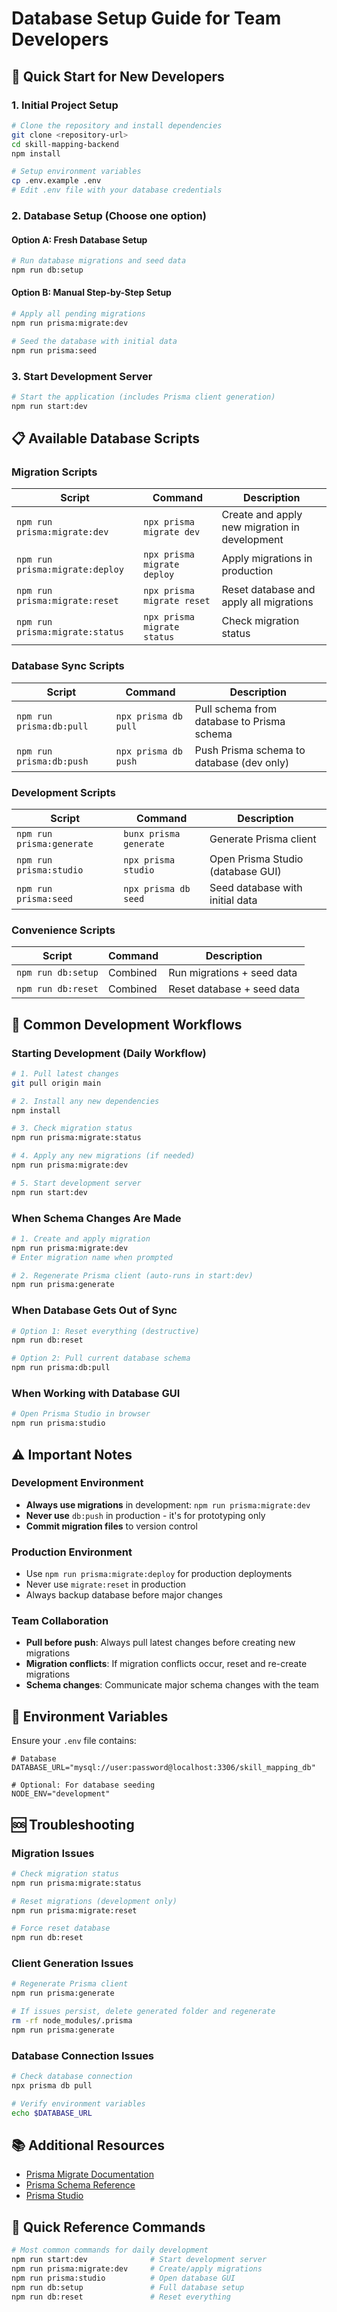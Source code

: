 # Database Setup Guide for Team Developers

## 🚀 Quick Start for New Developers

### 1. Initial Project Setup
```bash
# Clone the repository and install dependencies
git clone <repository-url>
cd skill-mapping-backend
npm install

# Setup environment variables
cp .env.example .env
# Edit .env file with your database credentials
```

### 2. Database Setup (Choose one option)

#### Option A: Fresh Database Setup
```bash
# Run database migrations and seed data
npm run db:setup
```

#### Option B: Manual Step-by-Step Setup
```bash
# Apply all pending migrations
npm run prisma:migrate:dev

# Seed the database with initial data
npm run prisma:seed
```

### 3. Start Development Server
```bash
# Start the application (includes Prisma client generation)
npm run start:dev
```

## 📋 Available Database Scripts

### Migration Scripts
| Script | Command | Description |
|--------|---------|-------------|
| `npm run prisma:migrate:dev` | `npx prisma migrate dev` | Create and apply new migration in development |
| `npm run prisma:migrate:deploy` | `npx prisma migrate deploy` | Apply migrations in production |
| `npm run prisma:migrate:reset` | `npx prisma migrate reset` | Reset database and apply all migrations |
| `npm run prisma:migrate:status` | `npx prisma migrate status` | Check migration status |

### Database Sync Scripts
| Script | Command | Description |
|--------|---------|-------------|
| `npm run prisma:db:pull` | `npx prisma db pull` | Pull schema from database to Prisma schema |
| `npm run prisma:db:push` | `npx prisma db push` | Push Prisma schema to database (dev only) |

### Development Scripts
| Script | Command | Description |
|--------|---------|-------------|
| `npm run prisma:generate` | `bunx prisma generate` | Generate Prisma client |
| `npm run prisma:studio` | `npx prisma studio` | Open Prisma Studio (database GUI) |
| `npm run prisma:seed` | `npx prisma db seed` | Seed database with initial data |

### Convenience Scripts
| Script | Command | Description |
|--------|---------|-------------|
| `npm run db:setup` | Combined | Run migrations + seed data |
| `npm run db:reset` | Combined | Reset database + seed data |

## 🔄 Common Development Workflows

### Starting Development (Daily Workflow)
```bash
# 1. Pull latest changes
git pull origin main

# 2. Install any new dependencies
npm install

# 3. Check migration status
npm run prisma:migrate:status

# 4. Apply any new migrations (if needed)
npm run prisma:migrate:dev

# 5. Start development server
npm run start:dev
```

### When Schema Changes Are Made
```bash
# 1. Create and apply migration
npm run prisma:migrate:dev
# Enter migration name when prompted

# 2. Regenerate Prisma client (auto-runs in start:dev)
npm run prisma:generate
```

### When Database Gets Out of Sync
```bash
# Option 1: Reset everything (destructive)
npm run db:reset

# Option 2: Pull current database schema
npm run prisma:db:pull
```

### When Working with Database GUI
```bash
# Open Prisma Studio in browser
npm run prisma:studio
```

## ⚠️ Important Notes

### Development Environment
- **Always use migrations** in development: `npm run prisma:migrate:dev`
- **Never use** `db:push` in production - it's for prototyping only
- **Commit migration files** to version control

### Production Environment
- Use `npm run prisma:migrate:deploy` for production deployments
- Never use `migrate:reset` in production
- Always backup database before major changes

### Team Collaboration
- **Pull before push**: Always pull latest changes before creating new migrations
- **Migration conflicts**: If migration conflicts occur, reset and re-create migrations
- **Schema changes**: Communicate major schema changes with the team

## 🔧 Environment Variables

Ensure your `.env` file contains:
```env
# Database
DATABASE_URL="mysql://user:password@localhost:3306/skill_mapping_db"

# Optional: For database seeding
NODE_ENV="development"
```

## 🆘 Troubleshooting

### Migration Issues
```bash
# Check migration status
npm run prisma:migrate:status

# Reset migrations (development only)
npm run prisma:migrate:reset

# Force reset database
npm run db:reset
```

### Client Generation Issues
```bash
# Regenerate Prisma client
npm run prisma:generate

# If issues persist, delete generated folder and regenerate
rm -rf node_modules/.prisma
npm run prisma:generate
```

### Database Connection Issues
```bash
# Check database connection
npx prisma db pull

# Verify environment variables
echo $DATABASE_URL
```

## 📚 Additional Resources

- [Prisma Migrate Documentation](https://www.prisma.io/docs/concepts/components/prisma-migrate)
- [Prisma Schema Reference](https://www.prisma.io/docs/reference/api-reference/prisma-schema-reference)
- [Prisma Studio](https://www.prisma.io/docs/concepts/components/prisma-studio)

## 🎯 Quick Reference Commands

```bash
# Most common commands for daily development
npm run start:dev              # Start development server
npm run prisma:migrate:dev     # Create/apply migrations
npm run prisma:studio          # Open database GUI
npm run db:setup               # Full database setup
npm run db:reset               # Reset everything
```
